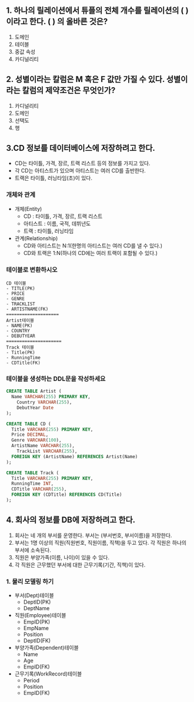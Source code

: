 ## 1. 하나의 릴레이션에서 튜플의 전체 개수를 릴레이션의 ( ) 이라고 한다. ( ) 의 올바른 것은?
1. 도메인
2. 테이블
3. 중값 속성
4. 카디널리티

## 2. 성별이라는 칼럼은 M 혹은 F 값만 가질 수 있다. 성별이라는 칼럼의 제약조건은 무엇인가?
1. 카디널리티
2. 도메인
3. 선택도
4. 행

## 3.CD 정보를 데이터베이스에 저장하려고 한다.
- CD는 타이틀, 가격, 장르, 트랙 리스트 등의 정보를 가지고 있다.
- 각 CD는 아티스트가 있으며 아티스트는 여러 CD를 출반한다.
- 트랙은 타이틀, 러닝타임(초)이 있다.

### 개체와 관계
- 개체(Entity)
  - CD : 타이틀, 가격, 장르, 트랙 리스트
  - 아티스트 : 이름, 국적, 데뷔년도
  - 트랙 : 타이틀, 러닝타임
- 관계(Relationship)
  - CD와 아티스트는 N:1(한명의 아티스트는 여러 CD를 낼 수 있다.)
  - CD와 트랙은 1:N(하나의 CD에는 여러 트랙이 포함될 수 있다.)
 
### 테이블로 변환하시오
```
CD 테이블
- TITLE(PK)
- PRICE
- GENRE
- TRACKLIST
- ARTISTNAME(FK)
====================
Artist테이블
- NAME(PK)
- COUNTRY
- DEBUTYEAR
=====================
Track 테이블
- Title(PK)
- RunningTime
- CDTitle(FK)
```

### 테이블을 생성하는 DDL문을 작성하세요
```SQL
CREATE TABLE Artist (
  Name VARCHAR(255) PRIMARY KEY,
    Country VARCHAR(255),
    DebutYear Date
);

CREATE TABLE CD (
  Title VARCHAR(255) PRIMARY KEY,
  Price DECIMAL,
  Genre VARCHAR(100),
  ArtistName VARCHAR(255),
    TrackList VARCHAR(255),
  FOREIGN KEY (ArtistName) REFERENCES Artist(Name)
);

CREATE TABLE Track (
  Title VARCHAR(255) PRIMARY KEY,
  RunningTime INT,
  CDTitle VARCHAR(255),
  FOREIGN KEY (CDTitle) REFERENCES CD(Title)
);
```

## 4. 회사의 정보를 DB에 저장하려고 한다.
1. 회사는 네 개의 부서를 운영한다. 부서는 (부서번호, 부서이름)을 저장한다.
2. 부서는 1명 이상의 직원(직원번호, 직원이름, 직책)을 두고 있다. 각 직원은 하나의 부서에 소속된다.
3. 직원은 부양가족(이름, 나이)이 있을 수 있다.
4. 각 직원은 근무했던 부서에 대한 근무기록(기간, 직책)이 있다.

### 1. 물리 모델링 하기
- 부서(Dept)테이블
  - DeptID(PK)
  - DeptName
- 직원(Employee)테이블
  - EmpID(PK)
  - EmpName
  - Position
  - DeptID(FK)
- 부양가족(Dependent)테이블
  - Name
  - Age
  - EmpID(FK)
- 근무기록(WorkRecord)테이블
  - Period
  - Position
  - EmpID(FK)




